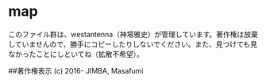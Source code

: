 # map

このファイル群は、westantenna（神場雅史）が管理しています。著作権は放棄していませんので、勝手にコピーしたりしないでください。また、見つけても見なかったことにしといてね（拡散不希望）。

##著作権表示
(c) 2016- JIMBA, Masafumi
